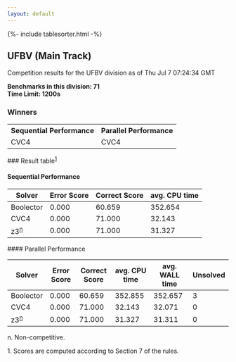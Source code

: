 ```yaml
---
layout: default
---
```

{%- include tablesorter.html -%}

##  UFBV (Main Track)

Competition results for the UFBV division as of Thu Jul 7 07:24:34 GMT

**Benchmarks in this division: 71**
<br/>
**Time Limit: 1200s**


### Winners
<table>
<tr>
<th class="center">Sequential Performance</th>
<th class="center">Parallel Performance</th>
</tr>
<tr class="center">
<td>CVC4</td>
<td>CVC4</td>
</tr>
</table>
### Result table<sup><a href="#fn1">1</a></sup>
 




#### Sequential Performance
<table id="sequential" class="result sorted">
<thead>
<tr>
<th class="center">Solver</th>
<th class="center">Error Score</th>
<th class="center">Correct Score</th>
<th class="center">avg. CPU time </th>
</tr>
</thead>
<tr>
<td>Boolector</td>
<td class="right">0.000</td>
<td class="right">60.659</td>
<td class="right">352.654</td>
</tr>
<tr>
<td>CVC4</td>
<td class="right">0.000</td>
<td class="right">71.000</td>
<td class="right">32.143</td>
</tr>
<tr>
<td>z3<SUP><a href="#fn">n</a></SUP>
</td>
<td class="right">0.000</td>
<td class="right">71.000</td>
<td class="right">31.327</td>
</tr>

</table>
#### Parallel Performance
<table id="parallel" class="result sorted">
<thead>
<tr>
<th class="center">Solver</th><th class="center">Error Score</th>
<th class="center">Correct Score</th>
<th class="center">avg. CPU time </th>
<th class="center">avg. WALL time </th>

<th class="center">Unsolved</th>
</tr>
</thead>
<tr>
<td>Boolector</td>
<td class="right">0.000</td>
<td class="right">60.659</td>
<td class="right">352.855</td>
<td class="right">352.657</td>
<td class="right">3</td>
</tr>
<tr>
<td>CVC4</td>
<td class="right">0.000</td>
<td class="right">71.000</td>
<td class="right">32.143</td>
<td class="right">32.071</td>
<td class="right">0</td>
</tr>
<tr>
<td>z3<SUP><a href="#fn">n</a></SUP>
</td>
<td class="right">0.000</td>
<td class="right">71.000</td>
<td class="right">31.327</td>
<td class="right">31.311</td>
<td class="right">0</td>
</tr>
</table>
<span id="fn"> n. Non-competitive.</span>

<span id="fn1"> 1. Scores are computed according to Section 7 of the rules.</span>


